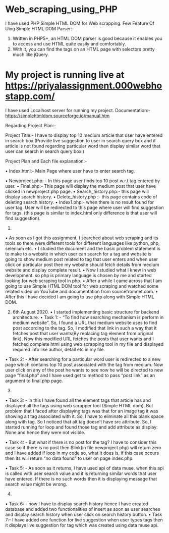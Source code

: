 # Web_scraping_using_PHP

I have used PHP Simple HTML DOM for Web scrapping.
Few Feature Of Uing Simple HTML DOM Parser:-
1) Written in PHP5+, an HTML DOM parser is good because it enables you to access and use HTML quite easily and comfortably.
2) With it, you can find the tags on an HTML page with selectors pretty much like jQuery.

# My project is running live at https://priyalassignment.000webhostapp.com/
I have used Localhost server for running my project.
Documentation:- https://simplehtmldom.sourceforge.io/manual.htm

Regarding Project Plan:-

Project Title:- I have to display top 10 medium article that user have entered in search box.(Provide live suggestion to user in search query box and if article is not found regarding particular word then display similar word that user can search in search query box.)

Project Plan and Each file explanation:- 

•	Index.html:- Main Page where user have to enter search tag.

•	Newproject.php: - In this page user finds top 10 post w.r.t tag entered by user.
•	Final.php:- This page will display the medium post that user have clicked in newproject.php page.
•	Search_history.php:- this page will display search history.
•	Delete_history.php :-  this page contains code of deleting search history.
•	Index1.php:- when there is no result found for user tag. User will be redirected to this page where user will find suggestion for tags. (this page is similar to index.html only difference is that user will find suggestion).

1.	

•	As soon as I got this assignment, I searched about web scraping and its tools so there were different tools for different languages like python, php, selenium etc. 
•	I studied the document and the basic problem statement is to make to a website in which user can search for a tag and website is going to show medium post related to tag that user enters and when user click on particular post then my website should fetch details from medium website and display complete result.
•	Now I studied what I knew in web development. so php is primary language is chosen by me and started looking for web scraping tool in php.
•	After a while I came across that I am going to use Simple HTML DOM tool for web scraping and watched some related video on YouTube and documentation from sourcefromnet.com.
•	After this I have decided I am going to use php along with Simple HTML DOM.

2.	6th August 2020.
•	I started implementing basic structure for backend architecture. 
•	Task 1: - “To find how searching mechanism is perform in medium website”. So, I found a URL that medium website uses to find post according to the tag. So, I modified that link in such a way that it fetches post that user wants(By replacing tag element from original link). Now this modified URL fetches the posts that user wants and I fetched complete html using web scrapping tool in my file and displayed required info like author, detail etc in my file. 

•	Task 2: - After searching for a particular word user is redirected to a new page which contains top 10 post associated with the tag from medium. Now user click on any of the post he wants to see now he will be directed to new page ”final.php” and I have used get to method to pass “post link” as an argument to final.php page.

3.	 
•	Task 3: - in this I have found all the element tags that article has and displayed all the tags using web scrapper tool (Simple HTML dom). But problem that I faced after displaying tags was that for an image tag it was showing alt tag associated with it. So, I have to eliminate all this blank space along with tag. So I noticed that alt tag doesn’t have src attribute. So, I started running for loop and found those tag and add attribute as display: None and hence they were not visible.  

•	Task 4: - But what if there is no post for the tag? I have to consider this case so if there is no post then $link(in file newproject.php)  will return zero and I have added if loop in my code so, what it does is, if this case occurs then its will return “no data found” to user on page index.php.

•	Task 5: - As soon as it returns, I have used api of data muse. when this api is called with user search value and it is returning similar words that user have entered. If there is no such words then it is displaying message that search value might be wrong.

4.	 
•	Task 6: - now I have to display search history hence I have created database and added two functionalities of insert as soon as user searches and display search history when user click on search history button.
•	Task 7:- I have added one function for live suggestion when user types tags then it displays live suggestion for tag which was created using data muse api. 
